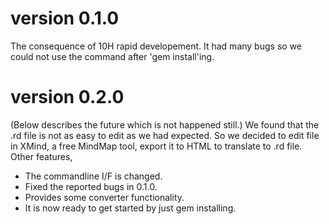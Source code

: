 # version 0.1.0
The consequence of 10H rapid developement.
It had many bugs so we could not use the command after 'gem install'ing.

# version 0.2.0
(Below describes the future which is not happened still.)
We found that the .rd file is not as easy to edit as we had expected.
So we decided to edit file in XMind, a free MindMap tool, export it to HTML to translate to .rd file.
Other features,
* The commandline I/F is changed.
* Fixed the reported bugs in 0.1.0.
* Provides some converter functionality.
* It is now ready to get started by just gem installing.
